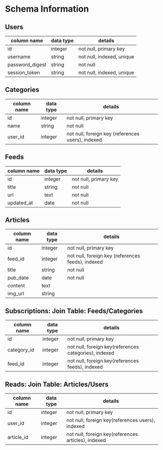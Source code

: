 # Schema Information

## Users
column name     | data type | details
----------------|-----------|-----------------------
id              | integer   | not null, primary key
username        | string    | not null, indexed, unique
password_digest | string    | not null
session_token   | string    | not null, indexed, unique

## Categories
column name | data type | details
------------|-----------|-----------------------
id          | integer   | not null, primary key
name        | string    | not null
user_id     | integer   | not null, foreign key (references users), indexed

## Feeds
column name | data type | details
------------|-----------|-----------------------
id          | integer   | not null, primary key
title       | string    | not null
url         | text      | not null
updated_at  | date      | not null

## Articles
column name | data type | details
------------|-----------|-----------------------
id          | integer   | not null, primary key
feed_id     | integer   | not null, foreign key (references feeds), indexed
title       | string    | not null
pub_date    | date      | not null
content     | text      |
img_url     | string    |

## Subscriptions: Join Table: Feeds/Categories
column name | data type | details
------------|-----------|-----------------------
id          | integer   | not null, primary key
category_id | integer   | not null, foreign key(references categories), indexed
feed_id     | integer   | not null, foreign key(references feeds), indexed

## Reads: Join Table: Articles/Users
column name | data type | details
------------|-----------|-----------------------
id          | integer   | not null, primary key
user_id     | integer   | not null, foreign key(references users), indexed
article_id  | integer   | not null, foreign key(references articles), indexed
